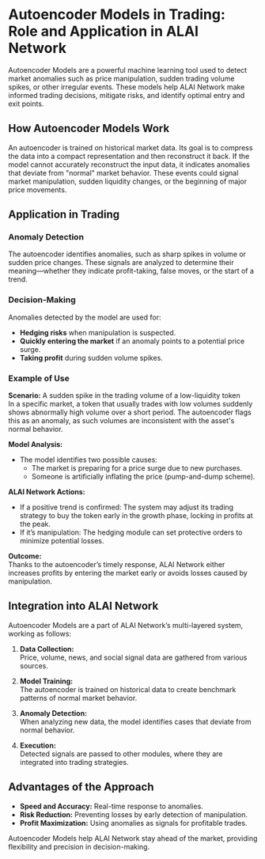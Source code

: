 
# Autoencoder Models in Trading: Role and Application in ALAI Network

Autoencoder Models are a powerful machine learning tool used to detect market anomalies such as price manipulation, sudden trading volume spikes, or other irregular events. These models help ALAI Network make informed trading decisions, mitigate risks, and identify optimal entry and exit points.

## How Autoencoder Models Work
An autoencoder is trained on historical market data. Its goal is to compress the data into a compact representation and then reconstruct it back. If the model cannot accurately reconstruct the input data, it indicates anomalies that deviate from "normal" market behavior. These events could signal market manipulation, sudden liquidity changes, or the beginning of major price movements.

## Application in Trading
### Anomaly Detection
The autoencoder identifies anomalies, such as sharp spikes in volume or sudden price changes. These signals are analyzed to determine their meaning—whether they indicate profit-taking, false moves, or the start of a trend.

### Decision-Making
Anomalies detected by the model are used for:
- **Hedging risks** when manipulation is suspected.
- **Quickly entering the market** if an anomaly points to a potential price surge.
- **Taking profit** during sudden volume spikes.

### Example of Use
**Scenario:** A sudden spike in the trading volume of a low-liquidity token  
In a specific market, a token that usually trades with low volumes suddenly shows abnormally high volume over a short period. The autoencoder flags this as an anomaly, as such volumes are inconsistent with the asset's normal behavior.

**Model Analysis:**
- The model identifies two possible causes:
  - The market is preparing for a price surge due to new purchases.
  - Someone is artificially inflating the price (pump-and-dump scheme).

**ALAI Network Actions:**
- If a positive trend is confirmed: The system may adjust its trading strategy to buy the token early in the growth phase, locking in profits at the peak.
- If it’s manipulation: The hedging module can set protective orders to minimize potential losses.

**Outcome:**  
Thanks to the autoencoder’s timely response, ALAI Network either increases profits by entering the market early or avoids losses caused by manipulation.

## Integration into ALAI Network
Autoencoder Models are a part of ALAI Network’s multi-layered system, working as follows:

1. **Data Collection:**  
   Price, volume, news, and social signal data are gathered from various sources.

2. **Model Training:**  
   The autoencoder is trained on historical data to create benchmark patterns of normal market behavior.

3. **Anomaly Detection:**  
   When analyzing new data, the model identifies cases that deviate from normal behavior.

4. **Execution:**  
   Detected signals are passed to other modules, where they are integrated into trading strategies.

## Advantages of the Approach
- **Speed and Accuracy:** Real-time response to anomalies.
- **Risk Reduction:** Preventing losses by early detection of manipulation.
- **Profit Maximization:** Using anomalies as signals for profitable trades.

Autoencoder Models help ALAI Network stay ahead of the market, providing flexibility and precision in decision-making.
